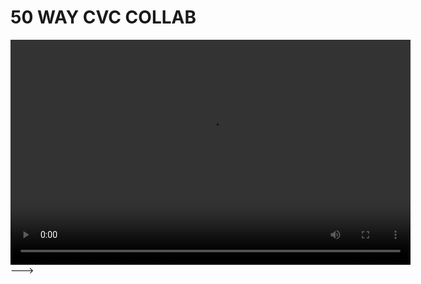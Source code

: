 <!DOCTYPE html>
<html lang="en">
<head>
    <meta charset="UTF-8">
    <meta name="viewport" content="width=device-width, initial-scale=1.0">
    <title>Top Secret</title>
</head>
<body>

<h1>50 WAY CVC COLLAB</h1>

<video width="640" height="360" controls>
    <source src="Never Gonna give you up.mp4".mp4" type="video/mp4">
    Your browser does not support the video tag.
</video>

</body>
</html>
--->
